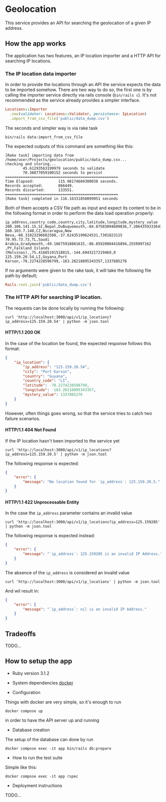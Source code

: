 # Geolocation

This service provides an API for searching the geolocation of a given IP address.

## How the app works

The application has two features, an IP location importer and a HTTP API for searching IP locations.

### The IP location data importer

In order to provide the locations through an API the service expects the data
to be imported somehow. There are two way to do so, the first one is by
calling the importer service directly via rails console (`bin/rails c`). It's
not recommended as the service already provides a simpler interface.
```ruby
Locations::Importer
  .new(validator: Locations::Validator, persistence: IpLocation)
  .import_from_csv_file('public/data_dump.csv')
```

The seconds and simpler way is via rake task

```shell
bin/rails data:import_from_csv_file
```
The expected outputs of this command are something like this:
```
[Rake task] importing data from /home/user/Projects/geolocation/public/data_dump.csv...
checking and storing...
        45.61293563199979 seconds to validate
        70.36877059100152 seconds to persist
===================================================
Time Elapsed:           115.98174604300038 seconds.
Records accepted:       866449.
Records discarted:      133551.
===================================================
[Rake task] completed in 116.16331850899951 seconds
```

Both of them accepts a CSV file path as input and expect its content to be in the
following format in order to perform the data load operation properly:

```csv
ip_address,country_code,country,city,latitude,longitude,mystery_value
200.106.141.15,SI,Nepal,DuBuquemouth,-84.87503094689836,7.206435933364332,7823011346
160.103.7.140,CZ,Nicaragua,New Neva,-68.31023296602508,-37.62435199624531,7301823115
70.95.73.73,TL,Saudi Arabia,Gradymouth,-49.16675918861615,-86.05920084416894,2559997162
,PY,Falkland Islands (Malvinas),,75.41685191518815,-144.6943217219469,0
125.159.20.54,LI,Guyana,Port Karson,-78.2274228596799,-163.26218895343357,1337885276
```

If no arguments were given to the rake task, it will take the following file path by default;
```ruby
Rails.root.join('public/data_dump.csv')
```

### The HTTP API for searching IP location.

The requests can be done locally by running the following:

```
curl 'http://localhost:3000/api/v1/ip_locations?ip_address=125.159.20.54' | python -m json.tool
```

#### HTTP/1.1 200 OK

In the case of the location be found, the expected response follows this format:

```json
{
    "ip_location": {
        "ip_address": "125.159.20.54",
        "city": "Port Karson",
        "country": "Guyana",
        "country_code": "LI",
        "latitude": -78.2274228596799,
        "longitude": -163.26218895343357,
        "mystery_value": 1337885276
    }
}
```

However, often things goes wrong, so that the service tries to catch two failure scenarios.

#### HTTP/1.1 404 Not Found

If the IP location hasn't been imported to the service yet

```
curl 'http://localhost:3000/api/v1/ip_locations?ip_address=125.159.20.5' | python -m json.tool
```

The following response is expected:

```json
{
    "error": {
        "message": "No location found for `ip_address`: 125.159.20.5."
    }
}
```

#### HTTP/1.1 422 Unprocessable Entity

In the case the `ip_address` parameter contains an invalid value

```
curl 'http://localhost:3000/api/v1/ip_locations?ip_address=125.159205' | python -m json.tool
```

The following response is expected instead:

```json
{
    "error": {
        "message": "`ip_address`: 125.159205 is an invalid IP Address."
    }
}
```

The absence of the `ip_address` is considered an invalid value

```
curl 'http://localhost:3000/api/v1/ip_locations' | python -m json.tool
```

And wil result in:

```json
{
    "error": {
        "message": "`ip_address`: nil is an invalid IP Address."
    }
}
```

## Tradeoffs

TODO...

## How to setup the app

* Ruby version
3.1.2

* System dependencies
[docker](https://docs.docker.com/engine/install/)

* Configuration

Things with docker are very simple, so it's enough to run

```
docker compose up
```

in order to have the API server up and running

* Database creation

The setup of the database can done by run

```
docker compose exec -it app bin/rails db:prepare
```

* How to run the test suite

Simple like this:

```
docker compose exec -it app rspec
```

* Deployment instructions

TODO...
